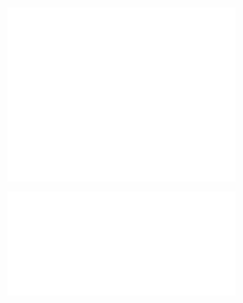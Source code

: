 
<p align="center"><img src="/github-metrics.svg" alt="Metrics" width="400"></p>

<p align="center"><img src="/metrics.plugin.achievements.compact.svg" alt = "achievments" width ="400"></p>
